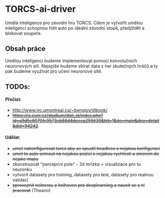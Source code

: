 # TORCS-ai-driver
Umělá inteligence pro závodní hru TORCS. Cílem je vytvořit umělou inteligenci schopnou řídit auto po ideální závodní stopě, předjíždět a blokovat soupeře.

## Obsah práce
Umělou inteligenci budeme implementovat pomocí konvolučních neuronových sítí. Nejspíše budeme sbírat data z her skutečných hráčů a ty pak budeme využívat pro učení neuronové sítě.

## TODOs:
#### Přečíst:
- http://www.iro.umontreal.ca/~bengioy/dlbook/
- ~~https://is.cuni.cz/studium/dipl_st/index.php?id=a9d5c8070fc9573eb86d4dceea255639&tid=1&do=main&doo=detail&did=94242~~

#### Udělat:
- ~~umet nakonfigurovat torcs aby se spustil headless s nejakou konfiguraci~~
- ~~umet to auto setnout na nejakou pozici s nejakou rychlosti a smerem
do nejake mapy~~
- zkonstruovat "percepcni pole" - 2d mrizka + visualizace pro tu neuronku
- vytvorit datasety pro training, datasety pro test, datasety pro realnou validaci
- ~~zprovoznit nekterou z knihoven pro deeplearning a naucit se s ni pracovat~~ (Theano)
